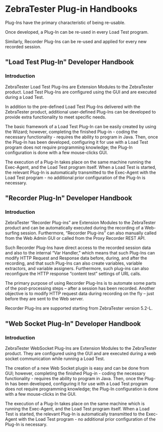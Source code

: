 # ZebraTester Plug-in Handbooks

Plug-Ins have the primary characteristic of being re-usable.

Once developed, a Plug-In can be re-used in every Load Test program.

Similarly, Recorder Plug-Ins can be re-used and applied for every new recorded session.

## **"Load Test Plug-In" Developer Handbook** <a href="#zebratesterplug-inhandbooks-loadtestplug-in-developerhandbook" id="zebratesterplug-inhandbooks-loadtestplug-in-developerhandbook"></a>

### **Introduction** <a href="#zebratesterplug-inhandbooks-introduction" id="zebratesterplug-inhandbooks-introduction"></a>

ZebraTester Load Test Plug-Ins are Extension Modules to the ZebraTester product. Load Test Plug-Ins are configured using the GUI and are executed during a Load Test.

In addition to the pre-defined Load Test Plug-Ins delivered with the ZebraTester product, additional user-defined Plug-Ins can be developed to provide extra functionality to meet specific needs.

The basic framework of a Load Test Plug-In can be easily created by using the Wizard; however, completing the finished Plug-in - coding the necessary functionality - requires the ability to program in Java. Then, once the Plug-In has been developed, configuring it for use with a Load Test program does not require programming knowledge; the Plug-In configuration is done with a few mouse-clicks GUI.

The execution of a Plug-In takes place on the same machine running the Exec-Agent, and the Load Test program itself. When a Load Test is started, the relevant Plug-In is automatically transmitted to the Exec-Agent with the Load Test program - no additional prior configuration of the Plug-In is necessary.



## **"Recorder Plug-In" Developer Handbook** <a href="#zebratesterplug-inhandbooks-recorderplug-in-developerhandbook" id="zebratesterplug-inhandbooks-recorderplug-in-developerhandbook"></a>

### **Introduction** <a href="#zebratesterplug-inhandbooks-introduction.1" id="zebratesterplug-inhandbooks-introduction.1"></a>

ZebraTester “Recorder Plug-ins” are Extension Modules to the ZebraTester product and can be automatically executed during the recording of a Web-surfing session. Furthermore, “Recorder Plug-ins” can also manually called from the Web Admin GUI or called from the Proxy Recorder REST API.

Such Recorder Plug-Ins have direct access to the recorded session data and also to the internal “Var Handler,” which means that such Plug-Ins can modify HTTP Request and Response data before, during, and after the recording, and that such Plug-Ins can also create variables, variable extractors, and variable assigners. Furthermore, such plug-ins can also reconfigure the HTTP response “content test” settings of URL calls.

The primary purpose of using Recorder Plug-Ins is to automate some parts of the post-processing steps – after a session has been recorded. Another objective is to modify HTTP request data during recording on the fly – just before they are sent to the Web server.

Recorder Plug-Ins are supported starting from ZebraTester version 5.2-L.



## **"Web Socket Plug-In" Developer Handbook** <a href="#zebratesterplug-inhandbooks-websocketplug-in-developerhandbook" id="zebratesterplug-inhandbooks-websocketplug-in-developerhandbook"></a>

### **Introduction** <a href="#zebratesterplug-inhandbooks-introduction.2" id="zebratesterplug-inhandbooks-introduction.2"></a>



ZebraTester WebSocket Plug-Ins are Extension Modules to the ZebraTester product. They are configured using the GUI and are executed during a web socket communication while running a Load Test.

The creation of a new Web Socket plugin is easy and can be done from GUI; however, completing the finished Plug-in - coding the necessary functionality - requires the ability to program in Java. Then, once the Plug-In has been developed, configuring it for use with a Load Test program does not require programming knowledge; the Plug-In configuration is done with a few mouse-clicks in the GUI.

The execution of a Plug-In takes place on the same machine which is running the Exec-Agent, and the Load Test program itself. When a Load Test is started, the relevant Plug-In is automatically transmitted to the Exec-Agent with the Load Test program - no additional prior configuration of the Plug-In is necessary.

